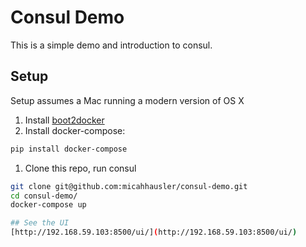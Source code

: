 # Consul Demo
This is a simple demo and introduction to consul.

## Setup
Setup assumes a Mac running a modern version of OS X

1. Install [boot2docker](http://boot2docker.io)
1. Install docker-compose:
```bash
pip install docker-compose
```
1. Clone this repo, run consul
```bash
git clone git@github.com:micahhausler/consul-demo.git
cd consul-demo/
docker-compose up

## See the UI
[http://192.168.59.103:8500/ui/](http://192.168.59.103:8500/ui/)
